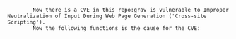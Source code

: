 
            Now there is a CVE in this repo:grav is vulnerable to Improper Neutralization of Input During Web Page Generation ('Cross-site Scripting').
            Now the following functions is the cause for the CVE:
            